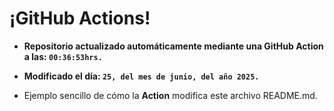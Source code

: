 # ¡GitHub Actions!
* **Repositorio actualizado automáticamente mediante una GitHub Action a las: `00:36:53hrs.`**
* **Modificado el día: `25, del mes de junio, del año 2025.`**

* Ejemplo sencillo de cómo la **Action** modifica este archivo README.md.
